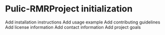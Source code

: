 # Pulic-RMRProject initialization
Add installation instructions
Add usage example
Add contributing guidelines
Add license information
Add contact information
Add project goals
